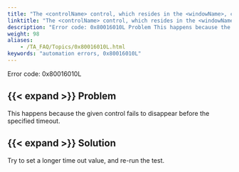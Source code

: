```yaml
--- 
title: "The <controlName> control, which resides in the <windowName>, continued to exist after the timeout of <value> seconds. Please adjust the timeout value."
linktitle: "The <controlName> control, which resides in the <windowName>, continued to exist after the timeout of <value> seconds. Please adjust the timeout value."
description: "Error code: 0x80016010L Problem This happens because the given control fails to disappear before the specified timeout. Solution Try to set a longer time out value, and re-run the test."
weight: 98
aliases: 
    - /TA_FAQ/Topics/0x80016010L.html
keywords: "automation errors, 0x80016010L"
---
```


Error code: 0x80016010L

## {{< expand >}} Problem

This happens because the given control fails to disappear before the specified timeout.

## {{< expand >}} Solution

Try to set a longer time out value, and re-run the test.




